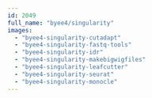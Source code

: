 ```yaml
---
id: 2049
full_name: "byee4/singularity"
images: 
  - "byee4-singularity-cutadapt"
  - "byee4-singularity-fastq-tools"
  - "byee4-singularity-idr"
  - "byee4-singularity-makebigwigfiles"
  - "byee4-singularity-leafcutter"
  - "byee4-singularity-seurat"
  - "byee4-singularity-monocle"
---
```

